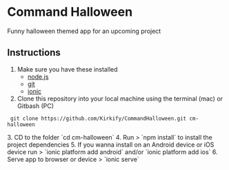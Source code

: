 # Command Halloween
Funny halloween themed app for an upcoming project


## Instructions

1. Make sure you have these installed
	- [node.js](http://nodejs.org/)
	- [git](http://git-scm.com/)
	- [ionic](http://ionicframework.com/docs/v2/getting-started/installation/)
2. Clone this repository into your local machine using the terminal (mac) or Gitbash (PC)
<p><code> git clone https://github.com/Kirkify/CommandHalloween.git cm-halloween </code></p>
3. CD to the folder `cd cm-halloween`
4. Run > `npm install` to install the project dependencies
5. If you wanna install on an Android device or iOS device run > `ionic platform add android` and/or `ionic platform add ios`
6. Serve app to browser or device > `ionic serve`